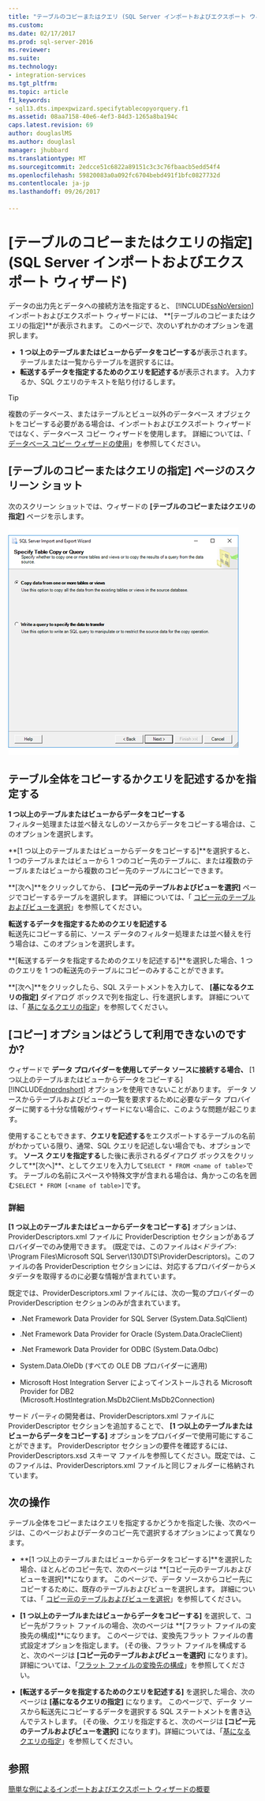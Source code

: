 ```yaml
---
title: "テーブルのコピーまたはクエリ (SQL Server インポートおよびエクスポート ウィザード) を指定して |Microsoft ドキュメント"
ms.custom: 
ms.date: 02/17/2017
ms.prod: sql-server-2016
ms.reviewer: 
ms.suite: 
ms.technology:
- integration-services
ms.tgt_pltfrm: 
ms.topic: article
f1_keywords:
- sql13.dts.impexpwizard.specifytablecopyorquery.f1
ms.assetid: 08aa7158-40e6-4ef3-84d3-1265a8ba194c
caps.latest.revision: 69
author: douglaslMS
ms.author: douglasl
manager: jhubbard
ms.translationtype: MT
ms.sourcegitcommit: 2edcce51c6822a89151c3c3c76fbaacb5edd54f4
ms.openlocfilehash: 59820083a0a092fc6704bebd491f1bfc0827732d
ms.contentlocale: ja-jp
ms.lasthandoff: 09/26/2017

---
```

# <a name="specify-table-copy-or-query-sql-server-import-and-export-wizard"></a>[テーブルのコピーまたはクエリの指定] (SQL Server インポートおよびエクスポート ウィザード)
  データの出力先とデータへの接続方法を指定すると、 [!INCLUDE[ssNoVersion](../../includes/ssnoversion-md.md)] インポートおよびエクスポート ウィザードには、 **[テーブルのコピーまたはクエリの指定]**が表示されます。 このページで、次のいずれかのオプションを選択します。
-   **1 つ以上のテーブルまたはビューからデータをコピーする**が表示されます。 テーブルまたは一覧からテーブルを選択するには。
-   **転送するデータを指定するためのクエリを記述する**が表示されます。 入力するか、SQL クエリのテキストを貼り付けるします。
    
> [!TIP]
> 複数のデータベース、またはテーブルとビュー以外のデータベース オブジェクトをコピーする必要がある場合は、インポートおよびエクスポート ウィザードではなく、データベース コピー ウィザードを使用します。 詳細については、「 [データベース コピー ウィザードの使用](../../relational-databases/databases/use-the-copy-database-wizard.md)」を参照してください。     
 
## <a name="screen-shot-of-the-specify-table-copy-or-query-page"></a>[テーブルのコピーまたはクエリの指定] ページのスクリーン ショット    
 次のスクリーン ショットでは、ウィザードの **[テーブルのコピーまたはクエリの指定]** ページを示します。    
    
 ![インポートおよびエクスポート ウィザードのテーブルのコピーまたはクエリ ページ](../../integration-services/import-export-data/media/table-copy-or-query.png "テーブル コピーまたはクエリのインポートおよびエクスポート ウィザードの選択 ページ")    
    
## <a name="specify-whether-to-copy-an-entire-table-or-write-a-query"></a>テーブル全体をコピーするかクエリを記述するかを指定する 
 **1 つ以上のテーブルまたはビューからデータをコピーする**    
 フィルター処理または並べ替えなしのソースからデータをコピーする場合は、このオプションを選択します。   

**[1 つ以上のテーブルまたはビューからデータをコピーする]**を選択すると、1 つのテーブルまたはビューから 1 つのコピー先のテーブルに、または複数のテーブルまたはビューから複数のコピー先のテーブルにコピーできます。

 **[次へ]**をクリックしてから、 **[コピー元のテーブルおよびビューを選択]** ページでコピーするテーブルを選択します。 詳細については、「 [コピー元のテーブルおよびビューを選択](../../integration-services/import-export-data/select-source-tables-and-views-sql-server-import-and-export-wizard.md)」を参照してください。   
    
 **転送するデータを指定するためのクエリを記述する**    
 転送先にコピーする前に、ソース データのフィルター処理または並べ替えを行う場合は、このオプションを選択します。    
    
**[転送するデータを指定するためのクエリを記述する]**を選択した場合、1 つのクエリを 1 つの転送先のテーブルにコピーのみすることができます。  

**[次へ]**をクリックしたら、SQL ステートメントを入力して、 **[基になるクエリの指定]** ダイアログ ボックスで列を指定し、行を選択します。 詳細については、「 [基になるクエリの指定](../../integration-services/import-export-data/provide-a-source-query-sql-server-import-and-export-wizard.md)」を参照してください。   
    
## <a name="why-isnt-the-copy-option-available"></a>[コピー] オプションはどうして利用できないのですか?    
 ウィザードで **データ プロバイダーを使用してデータ ソースに接続する場合、** [1 つ以上のテーブルまたはビューからデータをコピーする] [!INCLUDE[dnprdnshort](../../includes/dnprdnshort-md.md)] オプションを使用できないことがあります。 データ ソースからテーブルおよびビューの一覧を要求するために必要なデータ プロバイダーに関する十分な情報がウィザードにない場合に、このような問題が起こります。 
 
使用することもできます、**クエリを記述する**をエクスポートするテーブルの名前がわかっている限り、通常、SQL クエリを記述しない場合でも、オプションです。 **ソース クエリを指定する**した後に表示されるダイアログ ボックスをクリックして**[次へ]**、としてクエリを入力して`SELECT * FROM <name of table>`です。 テーブルの名前にスペースや特殊文字が含まれる場合は、角かっこの名を囲む`SELECT * FROM [<name of table>]`です。

### <a name="more-info"></a>詳細
 **[1 つ以上のテーブルまたはビューからデータをコピーする]** オプションは、ProviderDescriptors.xml ファイルに ProviderDescription セクションがあるプロバイダーでのみ使用できます。 (既定では、このファイルは\<*ドライブ*>: \Program Files\Microsoft SQL Server\130\DTS\ProviderDescriptors)。このファイルの各 ProviderDescription セクションには、対応するプロバイダーからメタデータを取得するのに必要な情報が含まれています。    
    
 既定では、ProviderDescriptors.xml ファイルには、次の一覧のプロバイダーの ProviderDescription セクションのみが含まれています。    
    
-   .Net Framework Data Provider for SQL Server (System.Data.SqlClient)    
    
-   .Net Framework Data Provider for Oracle (System.Data.OracleClient)    
    
-   .Net Framework Data Provider for ODBC (System.Data.Odbc)    
    
-    System.Data.OleDb (すべての OLE DB プロバイダーに適用)    
    
-   Microsoft Host Integration Server によってインストールされる Microsoft Provider for DB2 (Microsoft.HostIntegration.MsDb2Client.MsDb2Connection)    
    
 サード パーティの開発者は、ProviderDescriptors.xml ファイルに ProviderDescriptor セクションを追加することで、 **[1 つ以上のテーブルまたはビューからデータをコピーする]** オプションをプロバイダーで使用可能にすることができます。 ProviderDescriptor セクションの要件を確認するには、ProviderDescriptors.xsd スキーマ ファイルを参照してください。既定では、このファイルは、ProviderDescriptors.xml ファイルと同じフォルダーに格納されています。    
    
## <a name="whats-next"></a>次の操作    
 テーブル全体をコピーまたはクエリを指定するかどうかを指定した後、次のページは、このページおよびデータのコピー先で選択するオプションによって異なります。    
    
-   **[1 つ以上のテーブルまたはビューからデータをコピーする]**を選択した場合、ほとんどのコピー先で、次のページは **[コピー元のテーブルおよびビューを選択]**になります。 このページで、データ ソースからコピー先にコピーするために、既存のテーブルおよびビューを選択します。 詳細については、「 [コピー元のテーブルおよびビューを選択](../../integration-services/import-export-data/select-source-tables-and-views-sql-server-import-and-export-wizard.md)」を参照してください。    
    
-   **[1 つ以上のテーブルまたはビューからデータをコピーする]** を選択して、コピー先がフラット ファイルの場合、次のページは **[フラット ファイルの変換先の構成]**になります。 このページでは、変換先フラット ファイルの書式設定オプションを指定します。 (その後、フラット ファイルを構成すると、次のページは **[コピー元のテーブルおよびビューを選択]** になります)。詳細については、「[フラット ファイルの変換先の構成](../../integration-services/import-export-data/configure-flat-file-destination-sql-server-import-and-export-wizard.md)」を参照してください。    
    
-   **[転送するデータを指定するためのクエリを記述する]** を選択した場合、次のページは **[基になるクエリの指定]** になります。 このページで、データ ソースから転送先にコピーするデータを選択する SQL ステートメントを書き込んでテストします。 (その後、クエリを指定すると、次のページは **[コピー元のテーブルおよびビューを選択]** になります)。詳細については、「[基になるクエリの指定](../../integration-services/import-export-data/provide-a-source-query-sql-server-import-and-export-wizard.md)」を参照してください。

## <a name="see-also"></a>参照
[簡単な例によるインポートおよびエクスポート ウィザードの概要](../../integration-services/import-export-data/get-started-with-this-simple-example-of-the-import-and-export-wizard.md)



